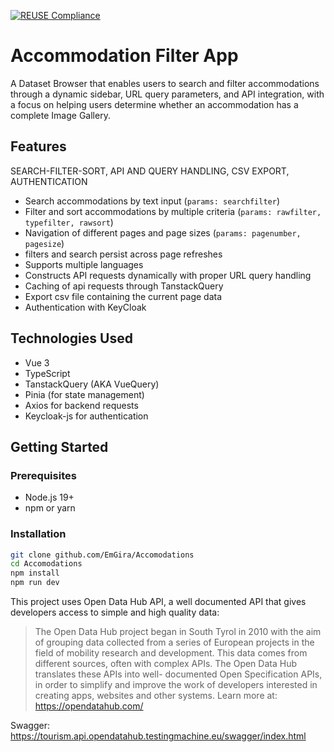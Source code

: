 [![REUSE Compliance](https://github.com/noi-techpark/opendatahub-databrowser-imagechecker/actions/workflows/reuse.yml/badge.svg)](https://github.com/noi-techpark/opendatahub-docs/wiki/REUSE#badges)

# Accommodation Filter App

A Dataset Browser that enables users to search and filter accommodations through a dynamic sidebar, URL query parameters, and API integration, with a focus on helping users determine whether an accommodation has a complete Image Gallery.

## Features
SEARCH-FILTER-SORT, API AND QUERY HANDLING, CSV EXPORT, AUTHENTICATION
- Search accommodations by text input (`params: searchfilter`)  
- Filter and sort accommodations by multiple criteria (`params: rawfilter, typefilter, rawsort`)  
- Navigation of different pages and page sizes (`params: pagenumber, pagesize`)
- filters and search persist across page refreshes  
- Supports multiple languages
- Constructs API requests dynamically with proper URL query handling
- Caching of api requests through TanstackQuery
- Export csv file containing the current page data
- Authentication with KeyCloak

  

## Technologies Used

- Vue 3
- TypeScript  
- TanstackQuery (AKA VueQuery)
- Pinia (for state management)  
- Axios for backend requests  
- Keycloak-js for authentication

## Getting Started

### Prerequisites

- Node.js 19+  
- npm or yarn  

### Installation

```bash
git clone github.com/EmGira/Accomodations
cd Accomodations
npm install
npm run dev

```



This project uses Open Data Hub API, a well documented API that gives developers access to simple and high quality data:
> The Open Data Hub project began in South Tyrol in 2010 with the aim of grouping data collected from a series of European projects in the field of mobility research and
> development. This data comes from different sources, often with complex APIs. The Open Data Hub translates these APIs into well- documented Open Specification APIs, in
> order to simplify and improve the work of developers interested in creating apps, websites and other systems.
> Learn more at: https://opendatahub.com/

Swagger: https://tourism.api.opendatahub.testingmachine.eu/swagger/index.html

